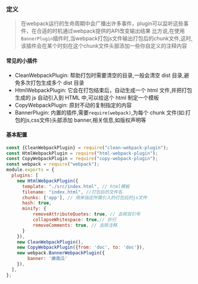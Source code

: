 ### 定义
> 在webpack运行的生命周期中会广播出许多事件，plugin可以监听这些事件，在合适的时机通过webpack提供的API改变输出结果
比方说,在使用`BannerPlugin`插件时,当webpack打包js文件输出打包后的chunk文件,这时,该插件会在某个时刻在这个chunk文件头部添加一些你自定义的注释内容
#### 常见的小插件

- CleanWebpackPlugin: 帮助打包时需要清空的目录,一般会清空 dist 目录,避免多次打包生成多个 dist 目录
- HtmlWebpackPlugin: 它会在打包结束后，自动生成一个 html 文件,并把打包生成的 js 自动引入到 HTML 中,可以给这个 html 制定一个模板
- CopyWebpackPlugin: 原封不动的复制指定的内容
- BannerPlugin: 内置的插件,需要`require(webpack)`,为每个 chunk 文件(如:打包的js,css文件)头部添加 banner,相关信息,如版权声明等

#### 基本配置

```js
const {CleanWebpackPlugin} = require("clean-webpack-plugin");
const HtmlWebpackPlugin = require("html-webpack-plugin");
const CopyWebpackPlugin = require("copy-webpack-plugin");
const webpack = require("webpack");
module.exports = {
  plugins: [
    new HtmlWebpackPlugin({
      template: "./src/index.html", // html模板
      filename: "index.html", //打包后的文件名
      chunks: ['app'], // 用来指定所需引入的打包后的js文件
      hash: true,
      minify: {
          removeAttributeQuotes: true, // 去除双引号
          collapseWhitespace: true,// 折行
          removeComments: true, // 去除注释
      }
    }),
    new CleanWebpackPlugin(),
    new CopyWebpackPlugin({from: 'doc', to: 'doc'}),
    new webpack.BannerWebpackPlugin({
        banner: '嫩南瓜'
    }),
  ],
};
```
